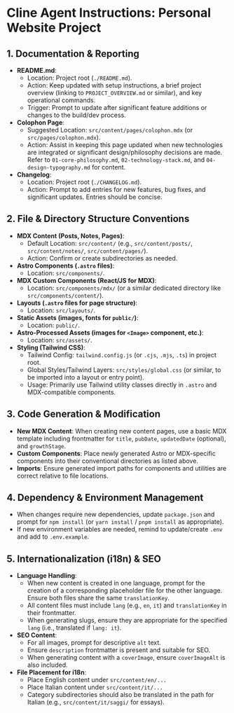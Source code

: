 # Cline Agent Instructions: Personal Website Project

## 1. Documentation & Reporting
- **README.md**:
    - Location: Project root (`./README.md`).
    - Action: Keep updated with setup instructions, a brief project overview (linking to `PROJECT_OVERVIEW.md` or similar), and key operational commands.
    - Trigger: Prompt to update after significant feature additions or changes to the build/dev process.
- **Colophon Page**:
    - Suggested Location: `src/content/pages/colophon.mdx` (or `src/pages/colophon.mdx`).
    - Action: Assist in keeping this page updated when new technologies are integrated or significant design/philosophy decisions are made. Refer to `01-core-philosophy.md`, `02-technology-stack.md`, and `04-design-typography.md` for content.
- **Changelog**:
    - Location: Project root (`./CHANGELOG.md`).
    - Action: Prompt to add entries for new features, bug fixes, and significant updates. Entries should be concise.

## 2. File & Directory Structure Conventions
- **MDX Content (Posts, Notes, Pages)**:
    - Default Location: `src/content/` (e.g., `src/content/posts/`, `src/content/notes/`, `src/content/pages/`).
    - Action: Confirm or create subdirectories as needed.
- **Astro Components (`.astro` files)**:
    - Location: `src/components/`.
- **MDX Custom Components (React/JS for MDX)**:
    - Location: `src/components/mdx/` (or a similar dedicated directory like `src/components/content/`).
- **Layouts (`.astro` files for page structure)**:
    - Location: `src/layouts/`.
- **Static Assets (images, fonts for `public/`)**:
    - Location: `public/`.
- **Astro-Processed Assets (images for `<Image>` component, etc.)**:
    - Location: `src/assets/`.
- **Styling (Tailwind CSS)**:
    - Tailwind Config: `tailwind.config.js` (or `.cjs`, `.mjs`, `.ts`) in project root.
    - Global Styles/Tailwind Layers: `src/styles/global.css` (or similar, to be imported into a layout or entry point).
    - Usage: Primarily use Tailwind utility classes directly in `.astro` and MDX-compatible components.

## 3. Code Generation & Modification
- **New MDX Content**: When creating new content pages, use a basic MDX template including frontmatter for `title`, `pubDate`, `updatedDate` (optional), and `growthStage`.
- **Custom Components**: Place newly generated Astro or MDX-specific components into their conventional directories as listed above.
- **Imports**: Ensure generated import paths for components and utilities are correct relative to file locations.

## 4. Dependency & Environment Management
- When changes require new dependencies, update `package.json` and prompt for `npm install` (or `yarn install` / `pnpm install` as appropriate).
- If new environment variables are needed, remind to update/create `.env` and add to `.env.example`.

## 5. Internationalization (i18n) & SEO
- **Language Handling**:
    - When new content is created in one language, prompt for the creation of a corresponding placeholder file for the other language. Ensure both files share the same `translationKey`.
    - All content files must include `lang` (e.g., `en`, `it`) and `translationKey` in their frontmatter.
    - When generating slugs, ensure they are appropriate for the specified `lang` (i.e., translated if `lang: it`).
- **SEO Content**:
    - For all images, prompt for descriptive `alt` text.
    - Ensure `description` frontmatter is present and suitable for SEO.
    - When generating content with a `coverImage`, ensure `coverImageAlt` is also included.
- **File Placement for i18n**:
    - Place English content under `src/content/en/...`
    - Place Italian content under `src/content/it/...`
    - Category subdirectories should also be translated in the path for Italian (e.g., `src/content/it/saggi/` for essays).
